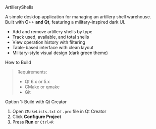 ArtilleryShells

A simple desktop application for managing an artillery shell warehouse.  
Built with **C++ and Qt**, featuring a military-inspired dark UI.



- Add and remove artillery shells by type
- Track used, available, and total shells
- View operation history with filtering
- Table-based interface with clean layout
- Military-style visual design (dark green theme)

How to Build

> Requirements:
> - Qt 6.x or 5.x
> - CMake or qmake
> - Git

Option 1: Build with Qt Creator

1. Open `CMakeLists.txt` or `.pro` file in Qt Creator
2. Click **Configure Project**
3. Press **Run** or `Ctrl+R`


